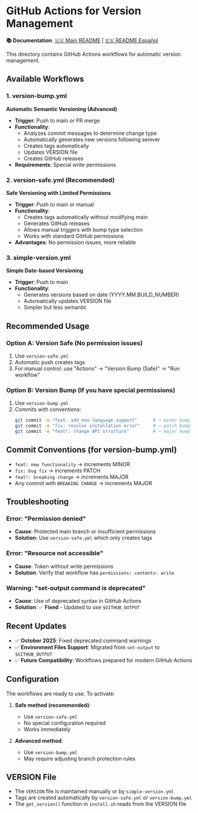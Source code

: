 # GitHub Actions for Version Management

**📚 Documentation**: [🇺🇸 Main README](../../README.md) | [🇪🇸 README Español](../../README.es.md)

This directory contains GitHub Actions workflows for automatic version management.

## Available Workflows

### 1. version-bump.yml 
**Automatic Semantic Versioning (Advanced)**

- **Trigger**: Push to main or PR merge
- **Functionality**: 
  - Analyzes commit messages to determine change type
  - Automatically generates new versions following semver
  - Creates tags automatically
  - Updates VERSION file
  - Creates GitHub releases
- **Requirements**: Special write permissions

### 2. version-safe.yml (Recommended)
**Safe Versioning with Limited Permissions**

- **Trigger**: Push to main or manual
- **Functionality**:
  - Creates tags automatically without modifying main
  - Generates GitHub releases
  - Allows manual triggers with bump type selection
  - Works with standard GitHub permissions
- **Advantages**: No permission issues, more reliable

### 3. simple-version.yml
**Simple Date-based Versioning**

- **Trigger**: Push to main
- **Functionality**:
  - Generates versions based on date (YYYY.MM.BUILD_NUMBER)
  - Automatically updates VERSION file
  - Simpler but less semantic

## Recommended Usage

### Option A: Version Safe (No permission issues)
1. Use `version-safe.yml`
2. Automatic push creates tags
3. For manual control: use "Actions" → "Version Bump (Safe)" → "Run workflow"

### Option B: Version Bump (If you have special permissions)
1. Use `version-bump.yml`
2. Commits with conventions:
   ```bash
   git commit -m "feat: add new language support"      # → minor bump
   git commit -m "fix: resolve installation error"     # → patch bump
   git commit -m "feat!: change API structure"         # → major bump
   ```

## Commit Conventions (for version-bump.yml)

- `feat: new functionality` → increments MINOR
- `fix: bug fix` → increments PATCH  
- `feat!: breaking change` → increments MAJOR
- Any commit with `BREAKING CHANGE` → increments MAJOR

## Troubleshooting

### Error: "Permission denied" 
- **Cause**: Protected main branch or insufficient permissions
- **Solution**: Use `version-safe.yml` which only creates tags

### Error: "Resource not accessible"
- **Cause**: Token without write permissions
- **Solution**: Verify that workflow has `permissions: contents: write`

### Warning: "set-output command is deprecated"
- **Cause**: Use of deprecated syntax in GitHub Actions
- **Solution**: ✅ **Fixed** - Updated to use `$GITHUB_OUTPUT`

## Recent Updates

- ✅ **October 2025**: Fixed deprecated command warnings
- ✅ **Environment Files Support**: Migrated from `set-output` to `$GITHUB_OUTPUT`
- ✅ **Future Compatibility**: Workflows prepared for modern GitHub Actions

## Configuration

The workflows are ready to use. To activate:

1. **Safe method (recommended)**:
   - Use `version-safe.yml`
   - No special configuration required
   - Works immediately

2. **Advanced method**:
   - Use `version-bump.yml` 
   - May require adjusting branch protection rules

## VERSION File

- The `VERSION` file is maintained manually or by `simple-version.yml`
- Tags are created automatically by `version-safe.yml` or `version-bump.yml`
- The `get_version()` function in `install.sh` reads from the VERSION file